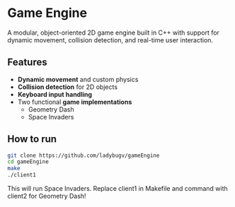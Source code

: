 # Game Engine
A modular, object-oriented 2D game engine built in C++ with support for dynamic movement, collision detection, and real-time user interaction. 


## Features

- **Dynamic movement** and custom physics
- **Collision detection** for 2D objects
- **Keyboard input handling**
- Two functional **game implementations**
  - Geometry Dash
  - Space Invaders

## How to run
```bash
git clone https://github.com/ladybugv/gameEngine
cd gameEngine
make
./client1
```
This will run Space Invaders. Replace client1 in Makefile and command with client2 for Geometry Dash!
